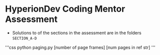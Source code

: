 # HyperionDev Coding Mentor Assessment

- Solutions to of the sections in the assessment are in the folders `SECTION_A-D`

'''css
python paging.py [number of page frames] [num pages in ref str]
'''

